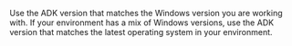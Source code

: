 Use the ADK version that matches the Windows version you are working with. If your environment has a mix of Windows versions, use the ADK version that matches the latest operating system in your environment.